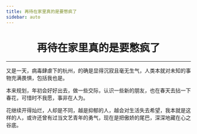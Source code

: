 ```yaml
---
title: 再待在家里真的是要憋疯了
sidebar: auto
---
```

# <center>再待在家里真的是要憋疯了</center>

***

又是一天，病毒肆虐下的杭州，的确是显得沉寂且毫无生气，人类本就对未知的事物充满畏惧，包括我也是。

本来规划，年初会好好出去，做一些交际，认识一些新的朋友，也在春天去拈一下春花，可惜时不我愿，事非在人为。

花继续开得灿烂，人却是不同，越是抑郁的人，越会对生活失去希望，我本就是这样的人，或许还曾有过当文艺青年的勇气，现在是把傲娇的尾巴，深深地藏在心之谷底。